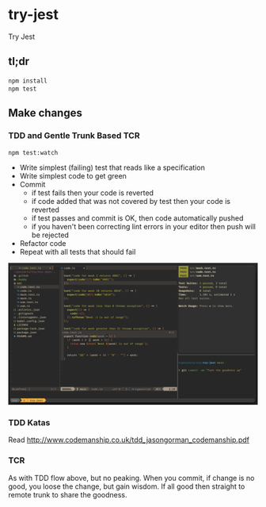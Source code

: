 # try-jest

Try Jest

## tl;dr

    npm install
    npm test

## Make changes

### TDD and Gentle Trunk Based TCR

    npm test:watch

- Write simplest (failing) test that reads like a specification
- Write simplest code to get green
- Commit
  - if test fails then your code is reverted
  - if code added that was not covered by test then your code is reverted
  - if test passes and commit is OK, then code automatically pushed
  - if you haven't been correcting lint errors in your editor then push will be
    rejected
- Refactor code
- Repeat with all tests that should fail

![TDD](images/tdd.png)

### TDD Katas

Read <http://www.codemanship.co.uk/tdd_jasongorman_codemanship.pdf>

### TCR

As with TDD flow above, but no peaking. When you commit, if change is no good,
you loose the change, but gain wisdom. If all good then straight to remote trunk
to share the goodness.
